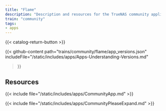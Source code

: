 ```yaml
---
title: "Flame"
description: "Description and resources for the TrueNAS community application called Flame."
train: "community"
tags:
- apps
---
```


{{< catalog-return-button >}}

{{< github-content 
    path="trains/community/flame/app_versions.json"
	includeFile="/static/includes/apps/Apps-Understanding-Versions.md"
>}}

## Resources

{{< include file="/static/includes/apps/CommunityApp.md" >}}

{{< include file="/static/includes/apps/CommunityPleaseExpand.md" >}}

<!--
<div class="docs-sections">

{{< doc-card title="<appname> Deployments" link="/resources/"
descr="How to deploy and configure the <appname> app." >}}

</div>
-->
